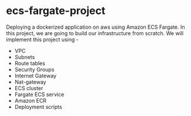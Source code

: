 # ecs-fargate-project
Deploying a dockerized  application on aws using Amazon ECS Fargate.
In this project, we are going to build our infrastructure from scratch.
We will implement this project using - 
* VPC
* Subnets
* Route tables
* Security Groups
* Internet Gateway
* Nat-gateway
* ECS cluster
* Fargate ECS service
* Amazon ECR
* Deployment scripts
